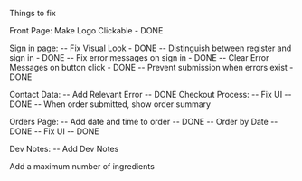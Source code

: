 

Things to fix

Front Page:
Make Logo Clickable - DONE

Sign in page:
-- Fix Visual Look - DONE
-- Distinguish between register and sign in - DONE
-- Fix error messages on sign in - DONE
-- Clear Error Messages on button click - DONE
-- Prevent submission when errors exist - DONE

Contact Data:
-- Add Relevant Error -- DONE
Checkout Process:
-- Fix UI -- DONE
-- When order submitted, show order summary

Orders Page:
-- Add date and time to order -- DONE
-- Order by Date -- DONE
-- Fix UI -- DONE


Dev Notes:
-- Add Dev Notes


Add a maximum number of ingredients
